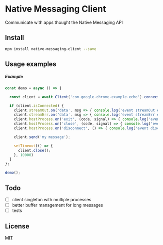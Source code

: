 Native Messaging Client
==========

Communicate with apps thought the Native Messaging API


Install
-------

```bash
npm install native-messaging-client --save
```


Usage examples
--------------

##### Example

```js
const demo = async () => {

  const client = await Client('com.google.chrome.example.echo').connect();

  if (client.isConnected) {
    client.streamOut.on('data', msg => { console.log('event streamOut data', msg.toString()) });
    client.streamErr.on('data', msg => { console.log('event streamErr data', msg.toString()) });
    client.hostProcess.on('exit', (code, signal) => { console.log('event exit', code, signal) });
    client.hostProcess.on('close', (code, signal) => { console.log('event close', code, signal) });
    client.hostProcess.on('disconnect', () => { console.log('event disconnect') });

    client.send('my message');

    setTimeout(() => {
      client.close();
    }, 10000)
  }
};

demo();
```


## Todo
- [ ] client singleton with multiple processes
- [ ] better buffer management for long messages
- [ ] tests

## License

[MIT](https://github.com/hugomano/native-messaging-client/blob/master/LICENSE)
